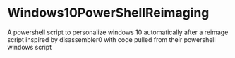# Windows10PowerShellReimaging
A powershell script to personalize windows 10 automatically after a reimage
script inspired by disassembler0 with code pulled from their powershell windows script
